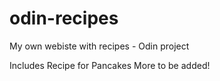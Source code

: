 # odin-recipes
My own webiste with recipes - Odin project

Includes Recipe for Pancakes
More to be added!